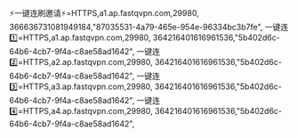 ⚡一键连刷邀请⚡=HTTPS,a1.ap.fastqvpn.com,29980, 366636731081949184,"87035531-4a79-465e-954e-96334bc3b7fe",
一键连1️⃣=HTTPS,a1.ap.fastqvpn.com,29980, 364216401616961536,"5b402d6c-64b6-4cb7-9f4a-c8ae58ad1642",
一键连2️⃣=HTTPS,a2.ap.fastqvpn.com,29980, 364216401616961536,"5b402d6c-64b6-4cb7-9f4a-c8ae58ad1642",
一键连3️⃣=HTTPS,a3.ap.fastqvpn.com,29980, 364216401616961536,"5b402d6c-64b6-4cb7-9f4a-c8ae58ad1642",
一键连4️⃣=HTTPS,a4.ap.fastqvpn.com,29980, 364216401616961536,"5b402d6c-64b6-4cb7-9f4a-c8ae58ad1642",

